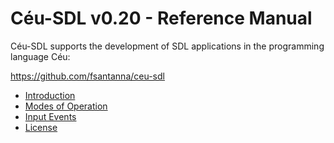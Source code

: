 # Céu-SDL v0.20 - Reference Manual

Céu-SDL supports the development of SDL applications in the programming
language Céu:

<https://github.com/fsantanna/ceu-sdl>

* [Introduction](010-introduction.md)
* [Modes of Operation](020-modes.md)
* [Input Events](030-inputs.md)
* [License](license.md)

